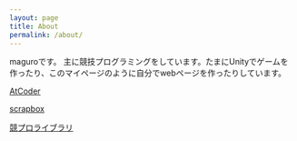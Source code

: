 ```yaml
---
layout: page
title: About
permalink: /about/
---
```


maguroです。
主に競技プログラミングをしています。たまにUnityでゲームを作ったり、このマイページのように自分でwebページを作ったりしています。

[AtCoder](https://atcoder.jp/users/AItale)

[scrapbox](https://scrapbox.io/magurosdiary/)

[競プロライブラリ](https://maguroplusia.github.io/Library)

